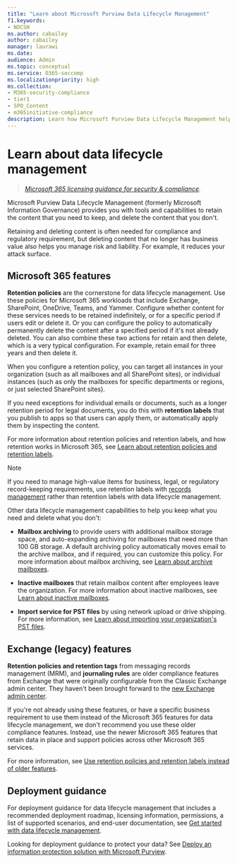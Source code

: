 ```yaml
---
title: "Learn about Microsoft Purview Data Lifecycle Management"
f1.keywords:
- NOCSH
ms.author: cabailey
author: cabailey
manager: laurawi
ms.date: 
audience: Admin
ms.topic: conceptual
ms.service: O365-seccomp
ms.localizationpriority: high
ms.collection: 
- M365-security-compliance
- tier1
- SPO_Content
- m365initiative-compliance
description: Learn how Microsoft Purview Data Lifecycle Management helps you keep what you need and delete what you don't.
---
```


# Learn about data lifecycle management

>*[Microsoft 365 licensing guidance for security & compliance](/office365/servicedescriptions/microsoft-365-service-descriptions/microsoft-365-tenantlevel-services-licensing-guidance/microsoft-365-security-compliance-licensing-guidance).*

Microsoft Purview Data Lifecycle Management (formerly Microsoft Information Governance) provides you with tools and capabilities to retain the content that you need to keep, and delete the content that you don't. 

Retaining and deleting content is often needed for compliance and regulatory requirement, but deleting content that no longer has business value also helps you manage risk and liability. For example, it reduces your attack surface.

## Microsoft 365 features

**Retention policies** are the cornerstone for data lifecycle management. Use these policies for Microsoft 365 workloads that include Exchange, SharePoint, OneDrive, Teams, and Yammer. Configure whether content for these services needs to be retained indefinitely, or for a specific period if users edit or delete it. Or you can configure the policy to automatically permanently delete the content after a specified period if it's not already deleted. You can also combine these two actions for retain and then delete, which is a very typical configuration. For example, retain email for three years and then delete it.

When you configure a retention policy, you can target all instances in your organization (such as all mailboxes and all SharePoint sites), or individual instances (such as only the mailboxes for specific departments or regions, or just selected SharePoint sites).

If you need exceptions for individual emails or documents, such as a longer retention period for legal documents, you do this with **retention labels** that you publish to apps so that users can apply them, or automatically apply them by inspecting the content.

For more information about retention policies and retention labels, and how retention works in Microsoft 365, see [Learn about retention policies and retention labels](retention.md). 

> [!NOTE]
> If you need to manage high-value items for business, legal, or regulatory record-keeping requirements, use retention labels with [records management](records-management.md) rather than retention labels with data lifecycle management.

Other data lifecycle management capabilities to help you keep what you need and delete what you don't:

- **Mailbox archiving** to provide users with additional mailbox storage space, and auto-expanding archiving for mailboxes that need more than 100 GB storage. A default archiving policy automatically moves email to the archive mailbox, and if required, you can customize this policy. For more information about mailbox archiving, see [Learn about archive mailboxes](archive-mailboxes.md).
    
- **Inactive mailboxes** that retain mailbox content after employees leave the organization. For more information about inactive mailboxes, see [Learn about inactive mailboxes](inactive-mailboxes-in-office-365.md).

- **Import service for PST files** by using network upload or drive shipping. For more information, see [Learn about importing your organization's PST files](importing-pst-files-to-office-365.md).

## Exchange (legacy) features

**Retention policies and retention tags** from messaging records management (MRM), and **journaling rules** are older compliance features from Exchange that were originally configurable from the Classic Exchange admin center. They haven't been brought forward to the [new Exchange admin center](/exchange/features-in-new-eac).

If you're not already using these features, or have a specific business requirement to use them instead of the Microsoft 365 features for data lifecycle management, we don't recommend you use these older compliance features. Instead, use the newer Microsoft 365 features that retain data in place and support policies across other Microsoft 365 services.

For more information, see [Use retention policies and retention labels instead of older features](retention.md#use-retention-policies-and-retention-labels-instead-of-older-features).


## Deployment guidance

For deployment guidance for data lifecycle management that includes a recommended deployment roadmap, licensing information, permissions, a list of supported scenarios, and end-user documentation, see [Get started with data lifecycle management](get-started-with-information-governance.md).

Looking for deployment guidance to protect your data? See [Deploy an information protection solution with Microsoft Purview](information-protection-solution.md).

